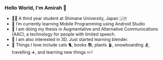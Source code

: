 ### Hello World, I'm Amirah 👋

- 👩‍🎓 A third year student at Shimane University, Japan 🇯🇵
- 📱 I’m currently learning Mobile Programming using Android Studio
- 📄 I am doing my thesis in Augmentative and Alternative Communications (AAC), 
a technology for people with limited speech.
- 🍩 I am also interested in 3D. Just started learning blender.
- 🤍 Things I love include cats 🐈, books 📚, plants 🪴, snowboarding 🏂, travelling ✈️, and learning new things ✏️!

